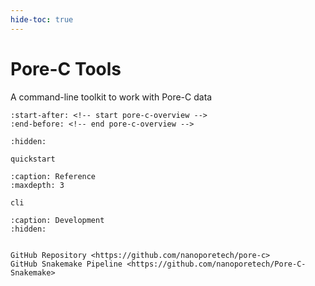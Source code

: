 ```yaml
---
hide-toc: true
---
```


# Pore-C Tools

A command-line toolkit to work with Pore-C data

```{include} ../README.md
:start-after: <!-- start pore-c-overview -->
:end-before: <!-- end pore-c-overview -->
```

```{toctree}
:hidden:

quickstart
```

```{toctree}
:caption: Reference
:maxdepth: 3

cli
```

```{toctree}
:caption: Development
:hidden:


GitHub Repository <https://github.com/nanoporetech/pore-c>
GitHub Snakemake Pipeline <https://github.com/nanoporetech/Pore-C-Snakemake>
```
